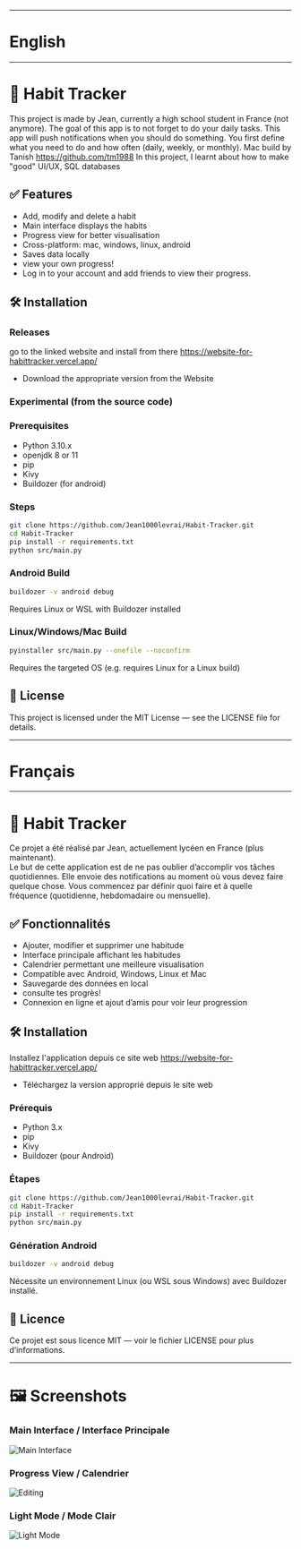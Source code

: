___________________________________________
# English
___________________________________________
# 📱 Habit Tracker

This project is made by Jean, currently a high school student in France (not anymore).
The goal of this app is to not forget to do your daily tasks. This app will push notifications when you should do something. You first define what you need to do and how often (daily, weekly, or monthly).
Mac build by Tanish https://github.com/tm1988
In this project, I learnt about how to make "good" UI/UX, SQL databases

## ✅ Features

 - Add, modify and delete a habit
 - Main interface displays the habits
 - Progress view for better visualisation
 - Cross-platform: mac, windows, linux, android
 - Saves data locally
 - view your own progress!
 - Log in to your account and add friends to view their progress.


## 🛠️ Installation

### Releases

go to the linked website and install from there
https://website-for-habittracker.vercel.app/

 - Download the appropriate version from the Website 

### Experimental (from the source code)

### Prerequisites

 - Python 3.10.x
 - openjdk 8 or 11
 - pip
 - Kivy
 - Buildozer (for android)

### Steps

```bash
git clone https://github.com/Jean1000levrai/Habit-Tracker.git
cd Habit-Tracker
pip install -r requirements.txt
python src/main.py
```
### Android Build

```bash
buildozer -v android debug
```
Requires Linux or WSL with Buildozer installed

### Linux/Windows/Mac Build

```bash
pyinstaller src/main.py --onefile --noconfirm
```
Requires the targeted OS (e.g. requires Linux for a Linux build)

## 📄 License

This project is licensed under the MIT License — see the LICENSE file for details.
___________________________________________
# Français
___________________________________________

# 📱 Habit Tracker

Ce projet a été réalisé par Jean, actuellement lycéen en France (plus maintenant).  
Le but de cette application est de ne pas oublier d’accomplir vos tâches quotidiennes. Elle envoie des notifications au moment où vous devez faire quelque chose. Vous commencez par définir quoi faire et à quelle fréquence (quotidienne, hebdomadaire ou mensuelle).

## ✅ Fonctionnalités

 - Ajouter, modifier et supprimer une habitude
 - Interface principale affichant les habitudes
 - Calendrier permettant une meilleure visualisation
 - Compatible avec Android, Windows, Linux et Mac
 - Sauvegarde des données en local
 - consulte tes progrès!
 - Connexion en ligne et ajout d’amis pour voir leur progression


## 🛠️ Installation

Installez l'application depuis ce site web
https://website-for-habittracker.vercel.app/

 - Téléchargez la version approprié depuis le site web


### Prérequis

 - Python 3.x
 - pip
 - Kivy
 - Buildozer (pour Android)

### Étapes

```bash
git clone https://github.com/Jean1000levrai/Habit-Tracker.git
cd Habit-Tracker
pip install -r requirements.txt
python src/main.py
```

### Génération Android

```bash
buildozer -v android debug
```
Nécessite un environnement Linux (ou WSL sous Windows) avec Buildozer installé.

## 📄 Licence

Ce projet est sous licence MIT — voir le fichier LICENSE pour plus d’informations.

___________________________________________
# 🖼️ Screenshots


### Main Interface / Interface Principale

![Main Interface](assets/screenshots/mainview.png)

### Progress View / Calendrier

![Editing](assets/screenshots/progview.png)

### Light Mode / Mode Clair

![Light Mode](assets/screenshots/lighttheme.png)
